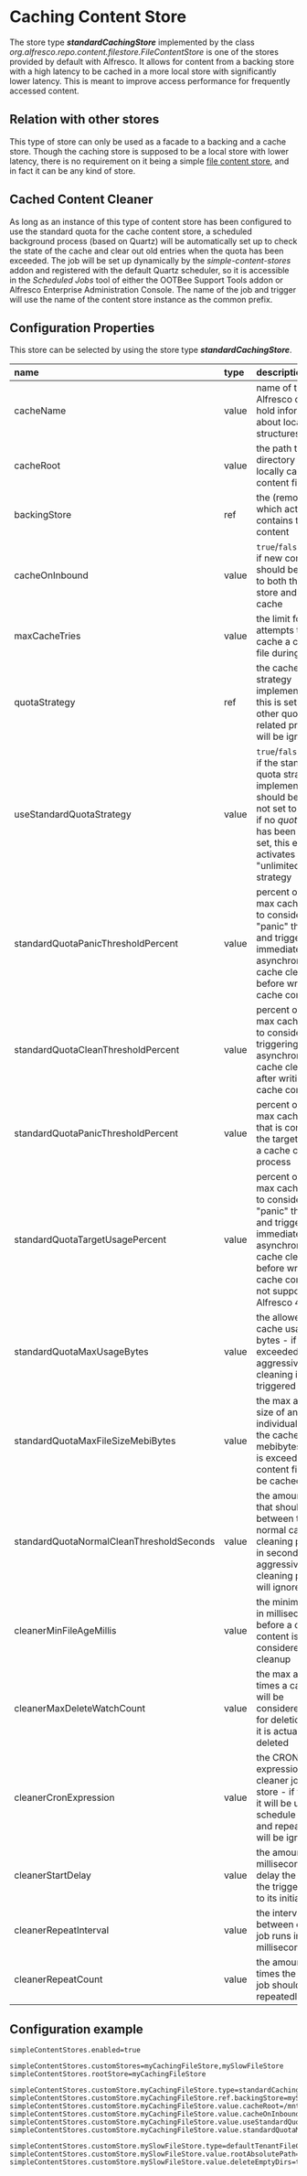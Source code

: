 # Caching Content Store

The store type **_standardCachingStore_** implemented by the class _org.alfresco.repo.content.filestore.FileContentStore_ is one of the stores provided by default with Alfresco. It allows for content from a backing store with a high latency to be cached in a more local store with significantly lower latency. This is meant to improve access performance for frequently accessed content.

## Relation with other stores

This type of store can only be used as a facade to a backing and a cache store. Though the caching store is supposed to be a local store with lower latency, there is no requirement on it being a simple [file content store](./StandardFielStore.md), and in fact it can be any kind of store.

## Cached Content Cleaner

As long as an instance of this type of content store has been configured to use the standard quota for the cache content store, a scheduled background process (based on Quartz) will be automatically set up to check the state of the cache and clear out old entries when the quota has been exceeded. The job will be set up dynamically by the _simple-content-stores_ addon and registered with the default Quartz scheduler, so it is accessible in the _Scheduled Jobs_ tool of either the OOTBee Support Tools addon or Alfresco Enterprise Administration Console. The name of the job and trigger will use the name of the content store instance as the common prefix.

## Configuration Properties

This store can be selected by using the store type **_standardCachingStore_**.

| name | type | description | default | optional |
| :---| :--- | :--- | :--- | :--- |
| cacheName | value | name of the Alfresco cache to hold information about local cache structures |  | no |
| cacheRoot | value | the path to the directory storing locally cached content files |  | no
| backingStore | ref | the (remote) store which actually contains the content |  | no |
| cacheOnInbound | value | ``true``/``false`` to mark if new content should be written to both the backing store and the local cache | ``false`` | yes |
| maxCacheTries | value | the limit for attempts to locally cache a content file during read | ``2`` | yes |
| quotaStrategy | ref | the cache quota strategy implementation - if this is set, any other quota-related properties will be ignored | | yes |
| useStandardQuotaStrategy | value | ``true``/``false`` to mark if the standard quota strategy implementation should be used - if not set to ``true`` and if no _quotaStrategy_ has been explicitly set, this effectively activates an "unlimited quota" strategy | ``false`` | yes |
| standardQuotaPanicThresholdPercent | value | percent of allowed max cache usage to consider the "panic" threshold and trigger immediate, asynchronous cache cleaning before writing new cache content | ``90`` | yes |
| standardQuotaCleanThresholdPercent | value | percent of allowed max cache usage to consider for triggering asynchronous cache cleaning after writing new cache content | ``80`` | yes |
| standardQuotaPanicThresholdPercent | value | percent of allowed max cache usage that is considered the target result of a cache cleaning process | ``70`` | yes |
| standardQuotaTargetUsagePercent | value | percent of allowed max cache usage to consider the "panic" threshold and trigger immediate, asynchronous cache cleaning before writing new cache content - not supported in Alfresco 4.2 | ``90`` | yes |
| standardQuotaMaxUsageBytes | value | the allowed max cache usage in bytes - if this is exceeded, an aggressive cache cleaning is triggered | ``0`` | yes |
| standardQuotaMaxFileSizeMebiBytes | value | the max allowed size of an individual size in the cache in mebibytes - if this is exceeded, a content file will not be cached | ``0`` | yes |
| standardQuotaNormalCleanThresholdSeconds | value | the amount of time that should pass between two normal cache cleaning processes in seconds - aggressive cache cleaning processes will ignore this | ``0`` | yes |
| cleanerMinFileAgeMillis | value | the minimal file age in milliseconds before a cached content is considered for cleanup | ``0`` | yes |
| cleanerMaxDeleteWatchCount | value | the max amount of times a cached file will be considered/marked for deletion before it is actually deleted | ``1`` | yes |
| cleanerCronExpression | value | the CRON expression for the cleaner job for this store - if this is set it will be used to schedule the job and repeat settings will be ignored |  | yes |
| cleanerStartDelay | value | the amount of milliseconds to delay the start of the trigger relative to its initialization | ``0`` | yes |
| cleanerRepeatInterval | value | the interval between cleaner job runs in milliseconds | ``30000 ``| yes |
| cleanerRepeatCount | value | the amount of times the cleaner job should run repeatedly | ``-1`` ("indefinitely") | yes |

## Configuration example

```text
simpleContentStores.enabled=true

simpleContentStores.customStores=myCachingFileStore,mySlowFileStore
simpleContentStores.rootStore=myCachingFileStore

simpleContentStores.customStore.myCachingFileStore.type=standardCachingStore
simpleContentStores.customStore.myCachingFileStore.ref.backingStore=mySlowFileStore
simpleContentStores.customStore.myCachingFileStore.value.cacheRoot=/mnt/ssd/alfresco/alf_data/cacheStore
simpleContentStores.customStore.myCachingFileStore.value.cacheOnInbound=true
simpleContentStores.customStore.myCachingFileStore.value.useStandardQuotaStrategy=true
simpleContentStores.customStore.myCachingFileStore.value.standardQuotaMaxUsageBytes=1073741824

simpleContentStores.customStore.mySlowFileStore.type=defaultTenantFileContentStore
simpleContentStores.customStore.mySlowFileStore.value.rootAbsolutePath=/mnt/slowHdd/alfresco/alf_data/contentstore
simpleContentStores.customStore.mySlowFileStore.value.deleteEmptyDirs=true
```
